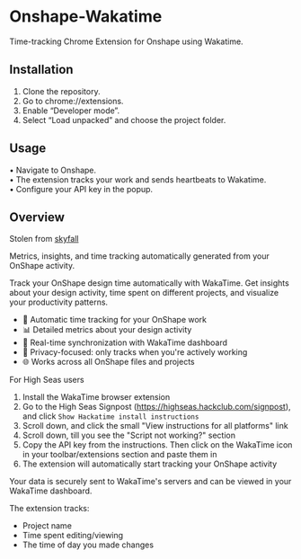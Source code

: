 # Onshape-Wakatime

Time-tracking Chrome Extension for Onshape using Wakatime.

## Installation
1. Clone the repository.
2. Go to chrome://extensions.
3. Enable “Developer mode”.
4. Select “Load unpacked” and choose the project folder.

## Usage
• Navigate to Onshape.  
• The extension tracks your work and sends heartbeats to Wakatime.  
• Configure your API key in the popup.



## Overview 
Stolen from [skyfall](https://chromewebstore.google.com/detail/WakaTime%20for%20Figma/ddoemmbdnemldilpbaofhnbhihjhbjni)


Metrics, insights, and time tracking automatically generated from your OnShape activity.

Track your OnShape design time automatically with WakaTime. Get insights about your design activity, time spent on different projects, and visualize your productivity patterns.

- 🎨 Automatic time tracking for your OnShape work
- 📊 Detailed metrics about your design activity
- 🔄 Real-time synchronization with WakaTime dashboard
- 🚫 Privacy-focused: only tracks when you're actively working
- 🌐 Works across all OnShape files and projects


For High Seas users
1. Install the WakaTime browser extension
2. Go to the High Seas Signpost (https://highseas.hackclub.com/signpost), and click `Show Hackatime install instructions`
3. Scroll down, and click the small "View instructions for all platforms" link
4. Scroll down, till you see the "Script not working?" section
5. Copy the API key from the instructions. Then click on the WakaTime icon in your toolbar/extensions section and paste them in
7. The extension will automatically start tracking your OnShape activity

Your data is securely sent to WakaTime's servers and can be viewed in your WakaTime dashboard.

The extension tracks:
- Project name
- Time spent editing/viewing
- The time of day you made changes

